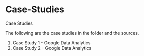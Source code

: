 # Case-Studies
Case Studies

The following are the case studies in the folder and the sources.
1. Case Study 1 - Google Data Analytics
2. Case Study 2 - Google Data Analytics

